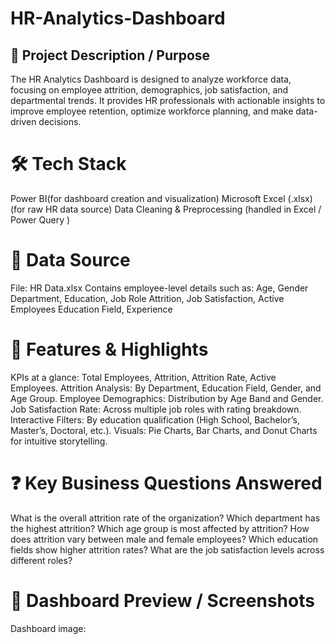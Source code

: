 # HR-Analytics-Dashboard
## 📝 Project Description / Purpose

The HR Analytics Dashboard is designed to analyze workforce data, focusing on employee attrition, demographics, job satisfaction, and departmental trends.
It provides HR professionals with actionable insights to improve employee retention, optimize workforce planning, and make data-driven decisions.

# 🛠️ Tech Stack

Power BI(for dashboard creation and visualization)
Microsoft Excel (.xlsx) (for raw HR data source)
Data Cleaning & Preprocessing (handled in Excel / Power Query )

# 📂 Data Source

File: HR Data.xlsx
Contains employee-level details such as:
Age, Gender
Department, Education, Job Role
Attrition, Job Satisfaction, Active Employees
Education Field, Experience

# 🌟 Features & Highlights

KPIs at a glance: Total Employees, Attrition, Attrition Rate, Active Employees.
Attrition Analysis: By Department, Education Field, Gender, and Age Group.
Employee Demographics: Distribution by Age Band and Gender.
Job Satisfaction Rate: Across multiple job roles with rating breakdown.
Interactive Filters: By education qualification (High School, Bachelor’s, Master’s, Doctoral, etc.).
Visuals: Pie Charts, Bar Charts, and Donut Charts for intuitive storytelling.

# ❓ Key Business Questions Answered

What is the overall attrition rate of the organization?
Which department has the highest attrition?
Which age group is most affected by attrition?
How does attrition vary between male and female employees?
Which education fields show higher attrition rates?
What are the job satisfaction levels across different roles?

# 📸 Dashboard Preview / Screenshots

Dashboard image:
